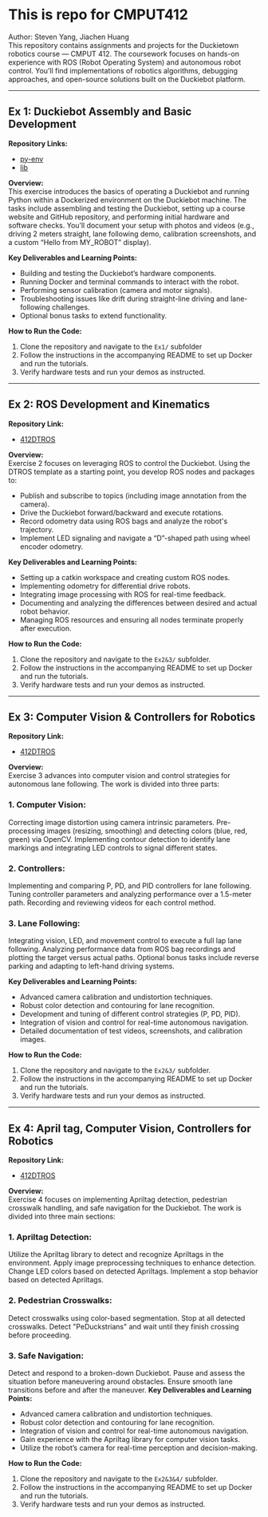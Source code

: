 # This is repo for CMPUT412
Author: Steven Yang, Jiachen Huang  
This repository contains assignments and projects for the Duckietown robotics course — CMPUT 412. The coursework focuses on hands-on experience with ROS (Robot Operating System) and autonomous robot control. You’ll find implementations of robotics algorithms, debugging approaches, and open-source solutions built on the Duckiebot platform.

---

## Ex 1: Duckiebot Assembly and Basic Development

**Repository Links:**  
- [py-env](https://github.com/StevenYang23/py_env)  
- [lib](https://github.com/StevenYang23/lib)  

**Overview:**  
This exercise introduces the basics of operating a Duckiebot and running Python within a Dockerized environment on the Duckiebot machine. The tasks include assembling and testing the Duckiebot, setting up a course website and GitHub repository, and performing initial hardware and software checks. You’ll document your setup with photos and videos (e.g., driving 2 meters straight, lane following demo, calibration screenshots, and a custom “Hello from MY_ROBOT” display).

**Key Deliverables and Learning Points:**
- Building and testing the Duckiebot’s hardware components.
- Running Docker and terminal commands to interact with the robot.
- Performing sensor calibration (camera and motor signals).
- Troubleshooting issues like drift during straight-line driving and lane-following challenges.
- Optional bonus tasks to extend functionality.

**How to Run the Code:**
1. Clone the repository and navigate to the `Ex1/` subfolder
2. Follow the instructions in the accompanying README to set up Docker and run the tutorials.
3. Verify hardware tests and run your demos as instructed.

---

## Ex 2: ROS Development and Kinematics

**Repository Link:**  
- [412DTROS](https://github.com/StevenYang23/412_DTROS)  

**Overview:**  
Exercise 2 focuses on leveraging ROS to control the Duckiebot. Using the DTROS template as a starting point, you develop ROS nodes and packages to:
- Publish and subscribe to topics (including image annotation from the camera).
- Drive the Duckiebot forward/backward and execute rotations.
- Record odometry data using ROS bags and analyze the robot's trajectory.
- Implement LED signaling and navigate a “D”-shaped path using wheel encoder odometry.

**Key Deliverables and Learning Points:**
- Setting up a catkin workspace and creating custom ROS nodes.
- Implementing odometry for differential drive robots.
- Integrating image processing with ROS for real-time feedback.
- Documenting and analyzing the differences between desired and actual robot behavior.
- Managing ROS resources and ensuring all nodes terminate properly after execution.

**How to Run the Code:**
1. Clone the repository and navigate to the `Ex2&3/` subfolder.
2. Follow the instructions in the accompanying README to set up Docker and run the tutorials.
3. Verify hardware tests and run your demos as instructed.

---

## Ex 3: Computer Vision & Controllers for Robotics

**Repository Link:**  
- [412DTROS](https://github.com/StevenYang23/412_DTROS)  

**Overview:**  
Exercise 3 advances into computer vision and control strategies for autonomous lane following. The work is divided into three parts:

### 1. Computer Vision:

Correcting image distortion using camera intrinsic parameters.
Pre-processing images (resizing, smoothing) and detecting colors (blue, red, green) via OpenCV.
Implementing contour detection to identify lane markings and integrating LED controls to signal different states.
### 2. Controllers:

Implementing and comparing P, PD, and PID controllers for lane following.
Tuning controller parameters and analyzing performance over a 1.5-meter path.
Recording and reviewing videos for each control method.
### 3. Lane Following:

Integrating vision, LED, and movement control to execute a full lap lane following.
Analyzing performance data from ROS bag recordings and plotting the target versus actual paths.
Optional bonus tasks include reverse parking and adapting to left-hand driving systems.

**Key Deliverables and Learning Points:**
- Advanced camera calibration and undistortion techniques.
- Robust color detection and contouring for lane recognition.
- Development and tuning of different control strategies (P, PD, PID).
- Integration of vision and control for real-time autonomous navigation.
- Detailed documentation of test videos, screenshots, and calibration images.

**How to Run the Code:**
1. Clone the repository and navigate to the `Ex2&3/` subfolder.
2. Follow the instructions in the accompanying README to set up Docker and run the tutorials.
3. Verify hardware tests and run your demos as instructed.

---

## Ex 4: April tag, Computer Vision, Controllers for Robotics

**Repository Link:**  
- [412DTROS](https://github.com/StevenYang23/412_DTROS)  

**Overview:**  
Exercise 4 focuses on implementing Apriltag detection, pedestrian crosswalk handling, and safe navigation for the Duckiebot. The work is divided into three main sections:

### 1. Apriltag Detection:

Utilize the Apriltag library to detect and recognize Apriltags in the environment.
Apply image preprocessing techniques to enhance detection.
Change LED colors based on detected Apriltags.
Implement a stop behavior based on detected Apriltags.
### 2. Pedestrian Crosswalks:

Detect crosswalks using color-based segmentation.
Stop at all detected crosswalks.
Detect "PeDuckstrians" and wait until they finish crossing before proceeding.
### 3. Safe Navigation:

Detect and respond to a broken-down Duckiebot.
Pause and assess the situation before maneuvering around obstacles.
Ensure smooth lane transitions before and after the maneuver.
**Key Deliverables and Learning Points:**
- Advanced camera calibration and undistortion techniques.
- Robust color detection and contouring for lane recognition.
- Integration of vision and control for real-time autonomous navigation.
- Gain experience with the Apriltag library for computer vision tasks.
- Utilize the robot’s camera for real-time perception and decision-making.

**How to Run the Code:**
1. Clone the repository and navigate to the `Ex2&3&4/` subfolder.
2. Follow the instructions in the accompanying README to set up Docker and run the tutorials.
3. Verify hardware tests and run your demos as instructed.
